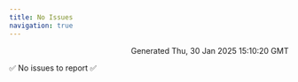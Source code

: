 ```yaml
---
title: No Issues
navigation: true
---
```


<p style="text-align:right;color:#cccs">
Generated Thu, 30 Jan 2025 15:10:20 GMT
</p>
<p>✅ No issues to report ✅</p>



